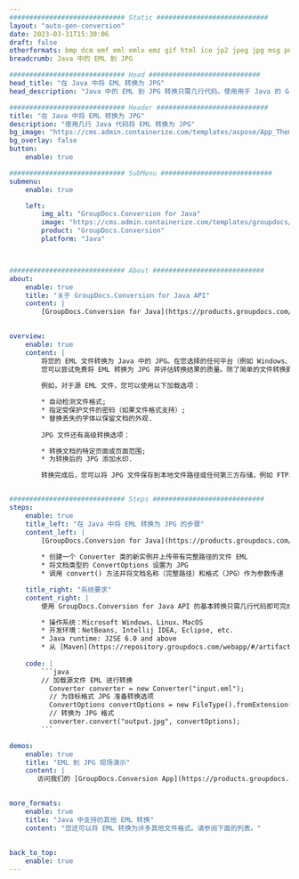```yaml
---
############################# Static ############################
layout: "auto-gen-conversion"
date: 2023-03-31T15:30:06
draft: false
otherformats: bmp dcm emf eml emlx emz gif html ico jp2 jpeg jpg msg png psb psd svg svgz tga tif tiff webp wmf wmz
breadcrumb: Java 中的 EML 到 JPG

############################# Head ############################
head_title: "在 Java 中将 EML 转换为 JPG"
head_description: "Java 中的 EML 到 JPG 转换只需几行代码。使用用于 Java 的 GroupDocs 文档转换 API 转换 160 多种文件格式"

############################# Header ############################
title: "在 Java 中将 EML 转换为 JPG"
description: "使用几行 Java 代码将 EML 转换为 JPG"
bg_image: "https://cms.admin.containerize.com/templates/aspose/App_Themes/V3/images/bg/header1.png"
bg_overlay: false
button:
    enable: true

############################# SubMenu ############################
submenu:
    enable: true

    left:
        img_alt: "GroupDocs.Conversion for Java"
        image: "https://cms.admin.containerize.com/templates/groupdocs/images/product-logos/90x90-noborder/groupdocs-conversion-java.png"
        product: "GroupDocs.Conversion"
        platform: "Java"



############################# About ############################
about:
    enable: true
    title: "关于 GroupDocs.Conversion for Java API"
    content: |
        [GroupDocs.Conversion for Java](https://products.groupdocs.com/conversion/java/) 是一种高级文件格式转换 API，用于在 Microsoft Office、OpenDocument、PDF、HTML、电子邮件、CAD 等流行图像和文档格式之间进行转换。只需几行代码即可完成更多工作。本机 API 会自动检测原始文档的格式，并提供许多选项来自定义转换后的文档。除了从文档中提取信息的功能外，它还默认支持将转换结果缓存到本地磁盘。但是，任何类型的缓存存储都可以通过实施适当的接口来支持 - Amazon S3、Dropbox、Google Drive、Windows Azure、Reddis 或任何其他接口。
    

overview:
    enable: true
    content: |
        将您的 EML 文件转换为 Java 中的 JPG。在您选择的任何平台（例如 Windows、Linux、macOS）上，只需几行 Java 代码。
        您可以尝试免费将 EML 转换为 JPG 并评估转换结果的质量。除了简单的文件转换脚本外，您还可以尝试更复杂的选项来加载 EML 源文件并存储 JPG 输出。 
        
        例如，对于源 EML 文件，您可以使用以下加载选项：

        * 自动检测文件格式;
        * 指定受保护文件的密码（如果文件格式支持）;
        * 替换丢失的字体以保留文档的外观.
        
        JPG 文件还有高级转换选项：

        * 转换文档的特定页面或页面范围;
        * 为转换后的 JPG 添加水印.

        转换完成后，您可以将 JPG 文件保存到本地文件路径或任何第三方存储，例如 FTP、Amazon S3、Google Drive、Dropbox 等。请注意 - 转换 EML到 JPG，您不需要安装任何额外的软件，例如 MS Office、Open Office、Adobe Acrobat Reader 等。


############################# Steps ############################
steps:
    enable: true
    title_left: "在 Java 中将 EML 转换为 JPG 的步骤"
    content_left: |
        [GroupDocs.Conversion for Java](https://products.groupdocs.com/conversion/java/) 允许开发人员使用几行代码轻松地将 EML 文件转换为 JPG。
        
        * 创建一个 Converter 类的新实例并上传带有完整路径的文件 EML
        * 将文档类型的 ConvertOptions 设置为 JPG
        * 调用 convert() 方法并将文档名称（完整路径）和格式（JPG）作为参数传递

    title_right: "系统要求"
    content_right: |
        使用 GroupDocs.Conversion for Java API 的基本转换只需几行代码即可完成。所有主要平台和操作系统都支持我们的 API。在执行以下代码之前，请确保您的系统上安装了以下先决条件。

        * 操作系统：Microsoft Windows、Linux、MacOS
        * 开发环境：NetBeans, Intellij IDEA, Eclipse, etc.
        * Java runtime: J2SE 6.0 and above
        * 从 [Maven](https://repository.groupdocs.com/webapp/#/artifacts/browse/tree/General/repo/com/groupdocs/groupdocs-conversion) 获取最新的 GroupDocs.Conversion for Java
         
    code: |
        ```java    
        // 加载源文件 EML 进行转换
          Converter converter = new Converter("input.eml");
          // 为目标格式 JPG 准备转换选项
          ConvertOptions convertOptions = new FileType().fromExtension("jpg").getConvertOptions();
          // 转换为 JPG 格式
          converter.convert("output.jpg", convertOptions);
        ```

demos:
    enable: true
    title: "EML 到 JPG 现场演示"
    content: |
       访问我们的 [GroupDocs.Conversion App](https://products.groupdocs.app/conversion/family) 网站并立即尝试 EML 到 JPG 转换。免费演示具有以下好处
          

more_formats:
    enable: true
    title: "Java 中支持的其他 EML 转换"
    content: "您还可以将 EML 转换为许多其他文件格式。请参阅下面的列表。"
       
       
back_to_top:
    enable: true
---
```

